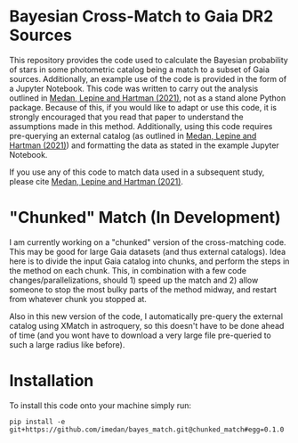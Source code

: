 # Bayesian Cross-Match to Gaia DR2 Sources

This repository provides the code used to calculate the Bayesian probability of stars in some photometric catalog being a match to a subset of Gaia sources. Additionally, an example use of the code is provided in the form of a Jupyter Notebook. This code was written to carry out the analysis outlined in [Medan, Lepine and Hartman (2021)](https://arxiv.org/abs/2102.10210), not as a stand alone Python package. Because of this, if you would like to adapt or use this code, it is strongly encouraged that you read that paper to understand the assumptions made in this method. Additionally, using this code requires pre-querying an external catalog (as outlined in [Medan, Lepine and Hartman (2021)](https://arxiv.org/abs/2102.10210)) and formatting the data as stated in the example Jupyter Notebook.

If you use any of this code to match data used in a subsequent study, please cite [Medan, Lepine and Hartman (2021)](https://arxiv.org/abs/2102.10210).

# "Chunked" Match (In Development)

I am currently working on a "chunked" version of the cross-matching code. This may be good for large Gaia datasets (and thus external catalogs). Idea here is to divide the input Gaia catalog into chunks, and perform the steps in the method on each chunk. This, in combination with a few code changes/parallelizations, should 1) speed up the match and 2) allow someone to stop the most bulky parts of the method midway, and restart from whatever chunk you stopped at.

Also in this new version of the code, I automatically pre-query the external catalog using XMatch in astroquery, so this doesn't have to be done ahead of time (and you wont have to download a very large file pre-queried to such a large radius like before).

# Installation

To install this code onto your machine simply run:

	pip install -e git+https://github.com/imedan/bayes_match.git@chunked_match#egg=0.1.0
